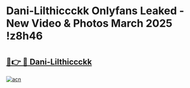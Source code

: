 # Dani-Lilthiccckk Onlyfans Leaked - New Video & Photos March 2025 !z8h46

# <h2><a href="https://bw6c8d.iuczelnia.edu.pl?title=Dani-Lilthiccckk&ref=z8h46">🔗👉 🔴 Dani-Lilthiccckk</a></h2>

[![acn](https://github.com/user-attachments/assets/0f9c940e-d8b0-45ae-aac7-cd30a18b3e1c)](https://bw6c8d.iuczelnia.edu.pl?title=Dani-Lilthiccckk&ref=z8h46)

